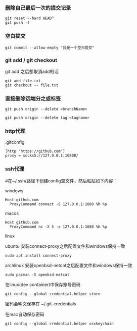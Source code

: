 
### 删除自己最后一次的提交记录
```shell
git reset --hard HEAD^
git push -f
```

### 空白提交
```shell
git commit --allow-empty "我是一个空白提交"
```

### git add / git checkout
git add 之后想取消add的话
```shell
git add file.txt
git checkout -- file.txt  
```

### 直接删除远端分之或标签

```shell
git push origin --delete <branchName>
```

```shell
git push origin --delete tag <tagname>
```

### http代理

.gitconfig
```
[http "https://github.com"]
proxy = socks5://127.0.0.1:10808/
```

### ssh代理

#在~/.ssh/路径下创建config空文件，然后粘贴如下内容：

windows
```
Host github.com
  ProxyCommand connect -S 127.0.0.1:1080 %h %p
```

macos
```
Host github.com
  ProxyCommand nc -X 5 -x 127.0.0.1:1080 %h %p
```

linux

ubuntu 安装connect-proxy之后配置文件和windows保持一致
```
sudo apt install connect-proxy
```


archlinux 安装openbsd-netcat之后配置文件和windows保持一致
```
sudo pacman -S openbsd-netcat
```

在linux(dev container)中保存账号密码
```shell
git config --global credential.helper store
```
密码会明文保存在 ~/.git-credentials

在mac自动保存密码
```shell
git config --global credential.helper osxkeychain
```
